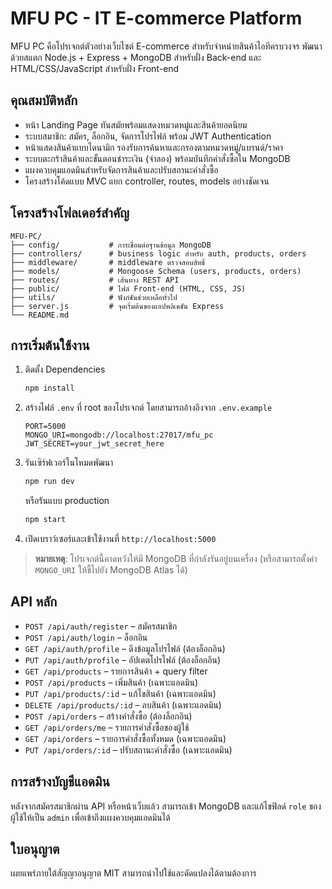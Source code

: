 # MFU PC - IT E-commerce Platform

MFU PC คือโปรเจกต์ตัวอย่างเว็บไซต์ E-commerce สำหรับจำหน่ายสินค้าไอทีครบวงจร พัฒนาด้วยสแตก Node.js + Express + MongoDB สำหรับฝั่ง Back-end และ HTML/CSS/JavaScript สำหรับฝั่ง Front-end

## คุณสมบัติหลัก

- หน้า Landing Page ทันสมัยพร้อมแสดงหมวดหมู่และสินค้ายอดนิยม
- ระบบสมาชิก: สมัคร, ล็อกอิน, จัดการโปรไฟล์ พร้อม JWT Authentication
- หน้าแสดงสินค้าแบบไดนามิก รองรับการค้นหาและกรองตามหมวดหมู่/แบรนด์/ราคา
- ระบบตะกร้าสินค้าและขั้นตอนชำระเงิน (จำลอง) พร้อมบันทึกคำสั่งซื้อใน MongoDB
- แผงควบคุมแอดมินสำหรับจัดการสินค้าและปรับสถานะคำสั่งซื้อ
- โครงสร้างโค้ดแบบ MVC แยก controller, routes, models อย่างชัดเจน

## โครงสร้างโฟลเดอร์สำคัญ

```
MFU-PC/
├── config/           # การเชื่อมต่อฐานข้อมูล MongoDB
├── controllers/      # business logic สำหรับ auth, products, orders
├── middleware/       # middleware ตรวจสอบสิทธิ์
├── models/           # Mongoose Schema (users, products, orders)
├── routes/           # เส้นทาง REST API
├── public/           # ไฟล์ Front-end (HTML, CSS, JS)
├── utils/            # ฟังก์ชันช่วยเหลือทั่วไป
├── server.js         # จุดเริ่มต้นของแอปพลิเคชัน Express
└── README.md
```

## การเริ่มต้นใช้งาน

1. ติดตั้ง Dependencies

   ```bash
   npm install
   ```

2. สร้างไฟล์ `.env` ที่ root ของโปรเจกต์ โดยสามารถอ้างอิงจาก `.env.example`

   ```env
   PORT=5000
   MONGO_URI=mongodb://localhost:27017/mfu_pc
   JWT_SECRET=your_jwt_secret_here
   ```

3. รันเซิร์ฟเวอร์ในโหมดพัฒนา

   ```bash
   npm run dev
   ```

   หรือรันแบบ production

   ```bash
   npm start
   ```

4. เปิดเบราว์เซอร์และเข้าใช้งานที่ `http://localhost:5000`

> **หมายเหตุ**: โปรเจกต์นี้คาดหวังให้มี MongoDB ที่กำลังรันอยู่บนเครื่อง (หรือสามารถตั้งค่า `MONGO_URI` ให้ชี้ไปยัง MongoDB Atlas ได้)

## API หลัก

- `POST /api/auth/register` – สมัครสมาชิก
- `POST /api/auth/login` – ล็อกอิน
- `GET /api/auth/profile` – ดึงข้อมูลโปรไฟล์ (ต้องล็อกอิน)
- `PUT /api/auth/profile` – อัปเดตโปรไฟล์ (ต้องล็อกอิน)
- `GET /api/products` – รายการสินค้า + query filter
- `POST /api/products` – เพิ่มสินค้า (เฉพาะแอดมิน)
- `PUT /api/products/:id` – แก้ไขสินค้า (เฉพาะแอดมิน)
- `DELETE /api/products/:id` – ลบสินค้า (เฉพาะแอดมิน)
- `POST /api/orders` – สร้างคำสั่งซื้อ (ต้องล็อกอิน)
- `GET /api/orders/me` – รายการคำสั่งซื้อของผู้ใช้
- `GET /api/orders` – รายการคำสั่งซื้อทั้งหมด (เฉพาะแอดมิน)
- `PUT /api/orders/:id` – ปรับสถานะคำสั่งซื้อ (เฉพาะแอดมิน)

## การสร้างบัญชีแอดมิน

หลังจากสมัครสมาชิกผ่าน API หรือหน้าเว็บแล้ว สามารถเข้า MongoDB และแก้ไขฟิลด์ `role` ของผู้ใช้ให้เป็น `admin` เพื่อเข้าถึงแผงควบคุมแอดมินได้

## ใบอนุญาต

เผยแพร่ภายใต้สัญญาอนุญาต MIT สามารถนำไปใช้และดัดแปลงได้ตามต้องการ
